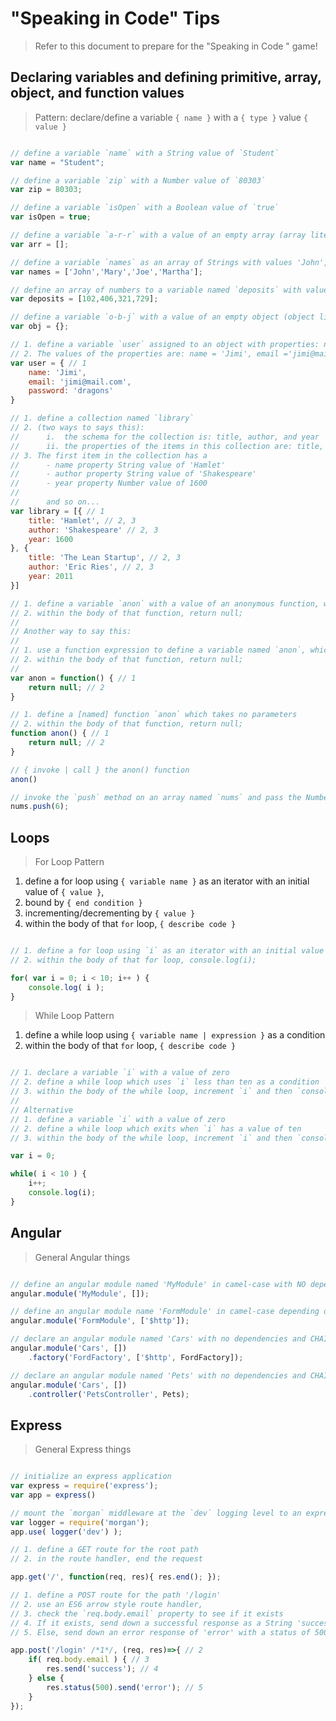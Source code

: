 # "Speaking in Code" Tips
> Refer to this document to prepare for the "Speaking in Code " game!

## Declaring variables and defining primitive, array, object, and function values
> Pattern: declare/define a variable `{ name }` with a `{ type }` value `{ value }`

```javascript

// define a variable `name` with a String value of `Student`
var name = "Student";

// define a variable `zip` with a Number value of `80303`
var zip = 80303;

// define a variable `isOpen` with a Boolean value of `true`
var isOpen = true;

// define a variable `a-r-r` with a value of an empty array (array literal)
var arr = [];

// define a variable `names` as an array of Strings with values 'John', 'Mary', 'Joe', & 'Martha' in title case
var names = ['John','Mary','Joe','Martha'];

// define an array of numbers to a variable named `deposits` with values 102, 406, 321, & 729
var deposits = [102,406,321,729];

// define a variable `o-b-j` with a value of an empty object (object literal)
var obj = {};

// 1. define a variable `user` assigned to an object with properties: name, email, & password
// 2. The values of the properties are: name = 'Jimi', email ='jimi@mail.com', password = 'dragons'
var user = { // 1
    name: 'Jimi',
    email: 'jimi@mail.com',
    password: 'dragons'
}

// 1. define a collection named `library`
// 2. (two ways to says this):
//      i.  the schema for the collection is: title, author, and year
//      ii. the properties of the items in this collection are: title, author, and year
// 3. The first item in the collection has a
//      - name property String value of 'Hamlet'
//      - author property String value of 'Shakespeare'
//      - year property Number value of 1600
//      
//      and so on...
var library = [{ // 1
    title: 'Hamlet', // 2, 3
    author: 'Shakespeare' // 2, 3
    year: 1600
}, {
    title: 'The Lean Startup', // 2, 3
    author: 'Eric Ries', // 2, 3
    year: 2011
}]

// 1. define a variable `anon` with a value of an anonymous function, which takes no parameters
// 2. within the body of that function, return null;
//
// Another way to say this:
//
// 1. use a function expression to define a variable named `anon`, which takes no parameters
// 2. within the body of that function, return null;
//
var anon = function() { // 1
    return null; // 2
}

// 1. define a [named] function `anon` which takes no parameters
// 2. within the body of that function, return null;
function anon() { // 1
    return null; // 2
}

// { invoke | call } the anon() function
anon()

// invoke the `push` method on an array named `nums` and pass the Number 6 as an arugment
nums.push(6);

```

## Loops
> For Loop Pattern

1. define a for loop using `{ variable name }` as an iterator with an initial value of `{ value }`,
2. bound by `{ end condition }`
3. incrementing/decrementing by `{ value }`
4. within the body of that `for` loop, `{ describe code }`

```javascript

// 1. define a for loop using `i` as an iterator with an initial value of `0`, bounded by 10, incrementing by 1
// 2. within the body of that for loop, console.log(i);

for( var i = 0; i < 10; i++ ) {
    console.log( i );
}

```

> While Loop Pattern

1. define a while loop using `{ variable name | expression }` as a condition
2. within the body of that `for` loop, `{ describe code }`

```javascript

// 1. declare a variable `i` with a value of zero
// 2. define a while loop which uses `i` less than ten as a condition
// 3. within the body of the while loop, increment `i` and then `console.log` its value
//
// Alternative
// 1. define a variable `i` with a value of zero
// 2. define a while loop which exits when `i` has a value of ten
// 3. within the body of the while loop, increment `i` and then `console.log` its value

var i = 0;

while( i < 10 ) {
    i++;
    console.log(i);
}

```

## Angular
> General Angular things

```javascript

// define an angular module named 'MyModule' in camel-case with NO dependencies
angular.module('MyModule', []);

// define an angular module name 'FormModule' in camel-case depending on the HTTP service.
angular.module('FormModule', ['$http']);

// declare an angular module named 'Cars' with no dependencies and CHAIN a factory named 'FordFactory' which depends on the HTTP service. Pass in a reference to `FordFactory` for the factory constructor function.
angular.module('Cars', [])
    .factory('FordFactory', ['$http', FordFactory]);

// declare an angular module named 'Pets' with no dependencies and CHAIN a controller named 'PetsController' which has no dependencies. Pass in a reference to `Pets` for the controller constructor function.
angular.module('Cars', [])
    .controller('PetsController', Pets);

```

## Express
> General Express things

```javascript

// initialize an express application
var express = require('express');
var app = express()

// mount the `morgan` middleware at the `dev` logging level to an express application named `app`
var logger = require('morgan');
app.use( logger('dev') );

// 1. define a GET route for the root path
// 2. in the route handler, end the request

app.get('/', function(req, res){ res.end(); });

// 1. define a POST route for the path '/login'
// 2. use an ES6 arrow style route handler,
// 3. check the `req.body.email` property to see if it exists
// 4. If it exists, send down a successful response as a String 'success!'
// 5. Else, send down an error response of 'error' with a status of 500

app.post('/login' /*1*/, (req, res)=>{ // 2
    if( req.body.email ) { // 3
        res.send('success'); // 4
    } else {
        res.status(500).send('error'); // 5
    }
});

```
